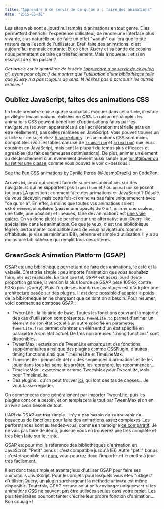 ```yaml
---
title: "Apprendre à se servir de ce qu'on a : faire des animations"
date: "2015-05-30"
---
```


Les sites web sont aujourd'hui remplis d'animations en tout genre. Elles permettent d'enrichir l'expérience utilisateur, de rendre une interface plus vivante, plus naturelle ou de faire un effet "waouh" qui fera que le site restera dans l'esprit de l'utilisateur. Bref, faire des animations, c'est aujourd'hui monnaie courante. Et ce cher jQuery et sa bande de copains nous permettent de faire ça très facilement. Mais à nouveau : et si on essayait de s'en passer ?

_Cet article est le quatrième de la série ["apprendre à se servir de ce qu'on a"](/articles/apprendre-a-se-servir-de-ce-quon-a), ayant pour objectif de montrer que l'utilisation d'une bibliothèque telle que jQuery n'a pas toujours de sens. N'hésitez pas à parcourir les autres articles !_

## Oubliez JavaScript, faites des animations CSS

La toute première chose que je souhaitais évoquer dans cet article, c'est de privilégier les animations réalisées en CSS. La raison est simple : les animations CSS peuvent bénéficier d'optimisations faites par les navigateurs (souvent apparentées à de l'accélération matérielle sans en être réellement), pas celles réalisées en JavaScript. Vous pouvez trouver un article sur ce sujet chez [Alsacréations](http://www.alsacreations.com/astuce/lire/1565-acceleration-materielle-au-service-de-vos-animations-css.html). Les animations CSS sont moins compatibles (voir les tables caniuse de [`transition`](http://caniuse.com/#feat=css-transitions) et [`animation`](http://caniuse.com/#feat=css-animation)) que leurs cousines en JavaScript, mais sont la plupart du temps plus efficaces et agréables (du fait des fameuses optimisations). De plus, animer un élément au déclenchement d'un événement devient aussi simple que [lui attribuer ou lui retirer une classe](/articles/apprendre-a-se-servir-de-ce-quon-a-manipuler-styles-elements/), comme vous pouvez le voir ci-dessous :

<p data-height="268" data-theme-id="15557" data-slug-hash="wagdmZ" data-default-tab="result" data-user="JesmoDrazik" class='codepen'>See the Pen <a href='http://codepen.io/JesmoDrazik/pen/wagdmZ/'>CSS animations</a> by Cyrille Perois (<a href='http://codepen.io/JesmoDrazik'>@JesmoDrazik</a>) on <a href='http://codepen.io'>CodePen</a>.</p>
<script async src="//assets.codepen.io/assets/embed/ei.js"></script>

Arrivés ici, ceux qui veulent faire de superbes animations sur des navigateurs qui ne supportent pas `transition` et / ou `animation` se posent toujours LA question : comment faire des animations en JavaScript ? Désolé de vous décevoir, mais cette fois-ci on ne va pas faire uniquemenent avec "ce qu'on a". En effet, à moins que toutes vos animations soient extrêmement simplistes (passer une opacité de 0 à 1, animer une couleur, une taille, une position) et linéaires, faire des animations est [une vraie galère](http://javascript.info/tutorial/animation). On va donc plutôt se pencher sur une alternative aux jQuery-like, spécialisée dans les animations. Ce que je veux, c'est une bibliothèque légère, performante, compatible avec de vieux navigateurs (comme d'habitude, je vise au minimum IE8), pérenne et simple d'utilisation. Il y a au moins une bibliothèque qui remplit tous ces critères.

## GreenSock Animation Platform (GSAP)

[GSAP](http://greensock.com/gsap) est une bibliothèque permettant de faire des animations, le café et la vaiselle. C'est très simple : peu importe l'animation que vous souhaitez faire, elle est réalisable. En tant que tel, GSAP est assez lourd (toute proportion gardée, la version la plus lourde de GSAP pèse 105Ko, contre 93Ko pour jQuery). Mais l'un de ses nombreux avantages est d'adopter une architecture basée sur des plugins. Il est donc possible d'adapter le poids de la bibliothèque en ne chargeant que ce dont on a besoin. Pour résumer, voici comment se compose GSAP :

* TweenLite : la librairie de base. Toutes les fonctions couvrant la majorité des cas d'utilisation sont présentes. `TweenLite.to` permet d'animer un élément de son état actuel à un autre spécifié en paramètre; `TweenLite.from` permet d'animer un élément d'un état spécifié en paramètre à son état actuel. De très nombreuses "timing functions" sont disponibles.
* TweenMax : extension de TweenLite embarquant des fonctions supplémentaires ainsi que des plugins comme CSSPlugin, d'autres timing functions ainsi que TimelineLite et TimelineMax.
* TimelineLite : permet de définir des séquences d'animations et de les jouer dans tous les sens, les arrêter, les reprendre, les recommencer...
* TimelineMax : exactement comme TweenMax pour TweenLite, mais pour TimelineLite.
* Des plugins : qu'on peut trouver [ici](https://greensock.com/plugins/), qui font des tas de choses... Je vous laisse regarder.

On commencera donc généralement par importer TweenLite, puis les plugins dont on a besoin, et on remplacera le tout par TweenMax si on en arrive à avoir besoin de tout.

L'API de GSAP est très simple. Il n'y a pas besoin de se souvenir de beaucoup de fonctions pour faire des animations assez complexes. Les performances sont au rendez-vous, comme en témoigne [ce comparatif](http://greensock.com/js/speed.html). Je ne vais pas faire de démo, puisque vous en trouverez une très complète et très bien faite [sur leur site](http://greensock.com/jump-start-js).

GSAP est pour moi la référence des bibliothèques d'animation en JavaScript. "Petit" bonus : c'est compatible jusqu'à IE6. Autre "petit" bonus : c'est disponible sur [npm](https://www.npmjs.com/package/gsap), vous pourrez donc l'importer et le mettre à jour très facilement.

Il est donc très simple et avantagieux d'utiliser GSAP pour faire ses animations JavaScript. Pour les projets pour lesquels vous êtes "obligés" d'utiliser jQuery, [un plugin](http://greensock.com/jquery-gsap-plugin) surchargeant la méthode `animate` est même disponible. Toutefois, GSAP est une solution à envisager uniquement si les animations CSS ne peuvent pas être utilisées seules dans votre projet. Les plus téméraires pourront tenter d'écrire leur propre fonction d'animation... Bon courage !
